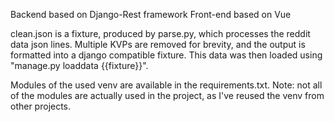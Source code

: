 Backend based on Django-Rest framework
Front-end based on Vue

clean.json is a fixture, produced by parse.py, which processes the reddit data json lines.
Multiple KVPs are removed for brevity, and the output is formatted into a django compatible
fixture. This data was then loaded using "manage.py loaddata {{fixture}}".

Modules of the used venv are available in the requirements.txt. Note: not all of the modules
are actually used in the project, as I've reused the venv from other projects.